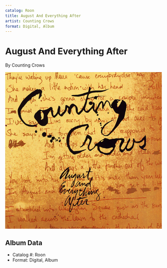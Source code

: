 ```yaml
---
catalog: Roon
title: August And Everything After
artist: Counting Crows
format: Digital, Album
---
```


# August And Everything After

By Counting Crows

![](../../assets/albumcovers/Counting_Crows-August_And_Everything_After.png)

## Album Data

- Catalog #: Roon
- Format: Digital, Album

